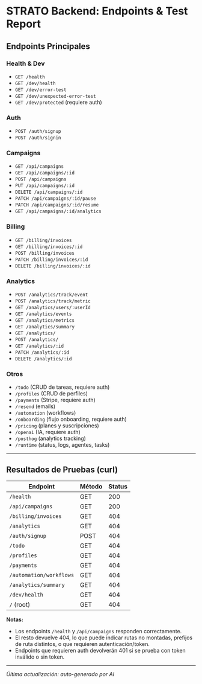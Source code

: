 # STRATO Backend: Endpoints & Test Report

## Endpoints Principales

### Health & Dev
- `GET /health`  
- `GET /dev/health`  
- `GET /dev/error-test`  
- `GET /dev/unexpected-error-test`  
- `GET /dev/protected` (requiere auth)

### Auth
- `POST /auth/signup`
- `POST /auth/signin`

### Campaigns
- `GET /api/campaigns`
- `GET /api/campaigns/:id`
- `POST /api/campaigns`
- `PUT /api/campaigns/:id`
- `DELETE /api/campaigns/:id`
- `PATCH /api/campaigns/:id/pause`
- `PATCH /api/campaigns/:id/resume`
- `GET /api/campaigns/:id/analytics`

### Billing
- `GET /billing/invoices`
- `GET /billing/invoices/:id`
- `POST /billing/invoices`
- `PATCH /billing/invoices/:id`
- `DELETE /billing/invoices/:id`

### Analytics
- `POST /analytics/track/event`
- `POST /analytics/track/metric`
- `GET /analytics/users/:userId`
- `GET /analytics/events`
- `GET /analytics/metrics`
- `GET /analytics/summary`
- `GET /analytics/`
- `POST /analytics/`
- `GET /analytics/:id`
- `PATCH /analytics/:id`
- `DELETE /analytics/:id`

### Otros
- `/todo` (CRUD de tareas, requiere auth)
- `/profiles` (CRUD de perfiles)
- `/payments` (Stripe, requiere auth)
- `/resend` (emails)
- `/automation` (workflows)
- `/onboarding` (flujo onboarding, requiere auth)
- `/pricing` (planes y suscripciones)
- `/openai` (IA, requiere auth)
- `/posthog` (analytics tracking)
- `/runtime` (status, logs, agentes, tasks)

---

## Resultados de Pruebas (curl)

| Endpoint                  | Método | Status |
|---------------------------|--------|--------|
| `/health`                 | GET    | 200    |
| `/api/campaigns`          | GET    | 200    |
| `/billing/invoices`       | GET    | 404    |
| `/analytics`              | GET    | 404    |
| `/auth/signup`            | POST   | 404    |
| `/todo`                   | GET    | 404    |
| `/profiles`               | GET    | 404    |
| `/payments`               | GET    | 404    |
| `/automation/workflows`   | GET    | 404    |
| `/analytics/summary`      | GET    | 404    |
| `/dev/health`             | GET    | 404    |
| `/` (root)                | GET    | 404    |

**Notas:**
- Los endpoints `/health` y `/api/campaigns` responden correctamente.
- El resto devuelve 404, lo que puede indicar rutas no montadas, prefijos de ruta distintos, o que requieren autenticación/token.
- Endpoints que requieren auth devolverán 401 si se prueba con token inválido o sin token.

---

_Última actualización: auto-generado por AI_ 